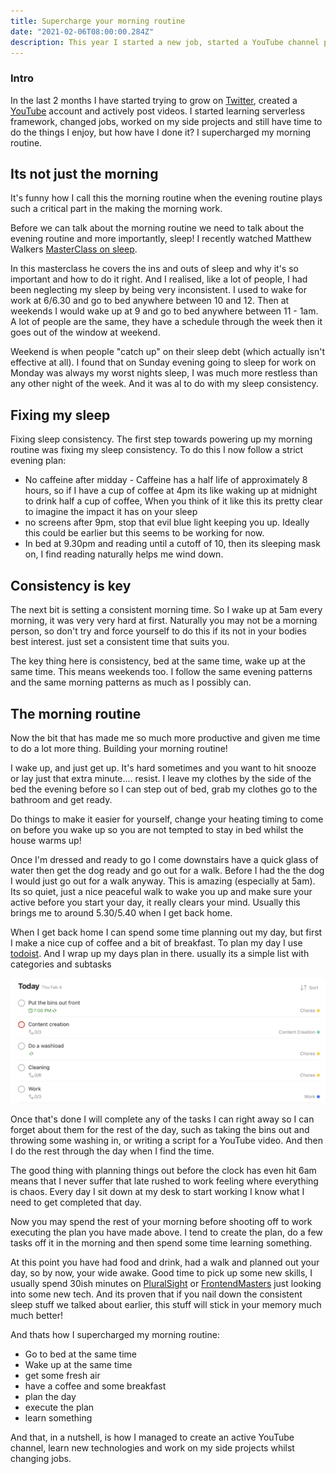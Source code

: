 ```yaml
---
title: Supercharge your morning routine
date: "2021-02-06T08:00:00.284Z"
description: This year I started a new job, started a YouTube channel posting multiple videos weekly and learned multiple new technologies, but how did I do it? With a supercharged morning routine.
---
```


### Intro

In the last 2 months I have started trying to grow on <a href="https://twitter.com/kieranmv95" target="_blank" rel="noreferrer">Twitter</a>, created a <a href="https://www.youtube.com/channel/UCxX-3WG1vKNVJjGi2mwRziQ" target="_blank" rel="noreferrer">YouTube</a> account and actively post videos. I started learning serverless framework, changed jobs, worked on my side projects and still have time to do the things I enjoy, but how have I done it? I supercharged my morning routine.

## Its not just the morning

It's funny how I call this the morning routine when the evening routine plays such a critical part in the making the morning work.

Before we can talk about the morning routine we need to talk about the evening routine and more importantly, sleep! I recently watched Matthew Walkers <a href="https://www.masterclass.com/classes/matthew-walker-teaches-the-science-of-better-sleep" target="_blank" rel="noreferrer">MasterClass on sleep</a>.

In this masterclass he covers the ins and outs of sleep and why it's so important and how to do it right. And I realised, like a lot of people, I had been neglecting my sleep by being very inconsistent. I used to wake for work at 6/6.30 and go to bed anywhere between 10 and 12. Then at weekends I would wake up at 9 and go to bed anywhere between 11 - 1am. A lot of people are the same, they have a schedule through the week then it goes out of the window at weekend.

Weekend is when people "catch up" on their sleep debt (which actually isn't effective at all). I found that on Sunday evening going to sleep for work on Monday was always my worst nights sleep, I was much more restless than any other night of the week. And it was al to do with my sleep consistency.

## Fixing my sleep

Fixing sleep consistency. The first step towards powering up my morning routine was fixing my sleep consistency. To do this I now follow a strict evening plan:

- No caffeine after midday - Caffeine has a half life of approximately 8 hours, so if I have a cup of coffee at 4pm its like waking up at midnight to drink half a cup of coffee, When you think of it like this its pretty clear to imagine the impact it has on your sleep
- no screens after 9pm, stop that evil blue light keeping you up. Ideally this could be earlier but this seems to be working for now.
- In bed at 9.30pm and reading until a cutoff of 10, then its sleeping mask on, I find reading naturally helps me wind down.

## Consistency is key

The next bit is setting a consistent morning time. So I wake up at 5am every morning, it was very very hard at first. Naturally you may not be a morning person, so don't try and force yourself to do this if its not in your bodies best interest. just set a consistent time that suits you.

The key thing here is consistency, bed at the same time, wake up at the same time. This means weekends too. I follow the same evening patterns and the same morning patterns as much as I possibly can.

## The morning routine

Now the bit that has made me so much more productive and given me time to do a lot more thing. Building your morning routine!

I wake up, and just get up. It's hard sometimes and you want to hit snooze or lay just that extra minute.... resist. I leave my clothes by the side of the bed the evening before so I can step out of bed, grab my clothes go to the bathroom and get ready.

Do things to make it easier for yourself, change your heating timing to come on before you wake up so you are not tempted to stay in bed whilst the house warms up!

Once I'm dressed and ready to go I come downstairs have a quick glass of water then get the dog ready and go out for a walk. Before I had the the dog I would just go out for a walk anyway. This is amazing (especially at 5am). Its so quiet, just a nice peaceful walk to wake you up and make sure your active before you start your day, it really clears your mind. Usually this brings me to around 5.30/5.40 when I get back home.

When I get back home I can spend some time planning out my day, but first I make a nice cup of coffee and a bit of breakfast. To plan my day I use <a href="https://todoist.com/" target="_blank" rel="noreferrer">todoist</a>. And I wrap up my days plan in there. usually its a simple list with categories and subtasks

![todoist plan](todoist.png)

Once that's done I will complete any of the tasks I can right away so I can forget about them for the rest of the day, such as taking the bins out and throwing some washing in, or writing  a script for a YouTube video. And then I do the rest through the day when I find the time.

The good thing with planning things out before the clock has even hit 6am means that I never suffer that late rushed to work feeling where everything is chaos. Every day I sit down at my desk to start working I know what I need to get completed that day.

Now you may spend the rest of your morning before shooting off to work executing the plan you have made above. I tend to create the plan, do a few tasks off it in the morning and then spend some time learning something.


At this point you have had food and drink, had a walk and planned out your day, so by now, your wide awake. Good time to pick up some new skills, I usually spend 30ish minutes on <a href="https://www.pluralsight.com/" target="_blank" rel="noreferrer">PluralSight</a> or <a href="https://frontendmasters.com/" target="_blank" rel="noreferrer">FrontendMasters</a> just looking into some new tech. And its proven that if you nail down the consistent sleep stuff we talked about earlier, this stuff will stick in your memory much much better!

And thats how I supercharged my morning routine:

- Go to bed at the same time
- Wake up at the same time
- get some fresh air
- have a coffee and some breakfast
- plan the day
- execute the plan
- learn something

And that, in a nutshell, is how I managed to create an active YouTube channel, learn new technologies and work on my side projects whilst changing jobs.
